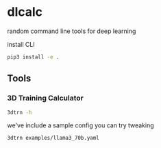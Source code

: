# dlcalc

random command line tools for deep learning

install CLI
```bash
pip3 install -e .
```

## Tools
### 3D Training Calculator
```bash
3dtrn -h
```

we've include a sample config you can try tweaking
```bash
3dtrn examples/llama3_70b.yaml
```
